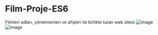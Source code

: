 # Film-Proje-ES6
Filmleri adları, yönetmenleri ve afişleri ile birlikte tutan web sitesi 
![image](https://github.com/user-attachments/assets/46d60c65-5a21-4fac-a8be-192c18ab3388)
![image](https://github.com/user-attachments/assets/4996fa11-2379-43c4-b9c5-0173d382e220)


